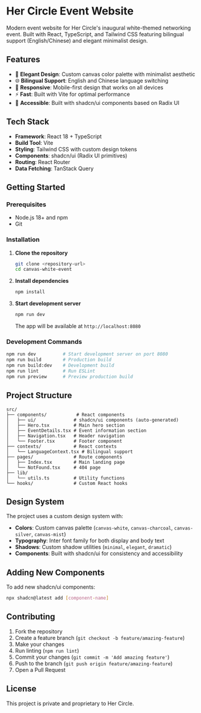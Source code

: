 # Her Circle Event Website

Modern event website for Her Circle's inaugural white-themed networking event. Built with React, TypeScript, and Tailwind CSS featuring bilingual support (English/Chinese) and elegant minimalist design.

## Features

- 🎨 **Elegant Design**: Custom canvas color palette with minimalist aesthetic
- 🌐 **Bilingual Support**: English and Chinese language switching
- 📱 **Responsive**: Mobile-first design that works on all devices
- ⚡ **Fast**: Built with Vite for optimal performance
- 🎯 **Accessible**: Built with shadcn/ui components based on Radix UI

## Tech Stack

- **Framework**: React 18 + TypeScript
- **Build Tool**: Vite
- **Styling**: Tailwind CSS with custom design tokens
- **Components**: shadcn/ui (Radix UI primitives)
- **Routing**: React Router
- **Data Fetching**: TanStack Query

## Getting Started

### Prerequisites

- Node.js 18+ and npm
- Git

### Installation

1. **Clone the repository**
   ```bash
   git clone <repository-url>
   cd canvas-white-event
   ```

2. **Install dependencies**
   ```bash
   npm install
   ```

3. **Start development server**
   ```bash
   npm run dev
   ```
   
   The app will be available at `http://localhost:8080`

### Development Commands

```bash
npm run dev          # Start development server on port 8080
npm run build        # Production build
npm run build:dev    # Development build 
npm run lint         # Run ESLint
npm run preview      # Preview production build
```

## Project Structure

```
src/
├── components/           # React components
│   ├── ui/              # shadcn/ui components (auto-generated)
│   ├── Hero.tsx         # Main hero section
│   ├── EventDetails.tsx # Event information section  
│   ├── Navigation.tsx   # Header navigation
│   └── Footer.tsx       # Footer component
├── contexts/            # React contexts
│   └── LanguageContext.tsx # Bilingual support
├── pages/               # Route components
│   ├── Index.tsx        # Main landing page
│   └── NotFound.tsx     # 404 page
├── lib/
│   └── utils.ts         # Utility functions
└── hooks/               # Custom React hooks
```

## Design System

The project uses a custom design system with:

- **Colors**: Custom canvas palette (`canvas-white`, `canvas-charcoal`, `canvas-silver`, `canvas-mist`)
- **Typography**: Inter font family for both display and body text
- **Shadows**: Custom shadow utilities (`minimal`, `elegant`, `dramatic`)
- **Components**: Built with shadcn/ui for consistency and accessibility

## Adding New Components

To add new shadcn/ui components:

```bash
npx shadcn@latest add [component-name]
```

## Contributing

1. Fork the repository
2. Create a feature branch (`git checkout -b feature/amazing-feature`)
3. Make your changes
4. Run linting (`npm run lint`)
5. Commit your changes (`git commit -m 'Add amazing feature'`)
6. Push to the branch (`git push origin feature/amazing-feature`)
7. Open a Pull Request

## License

This project is private and proprietary to Her Circle.
